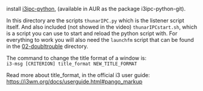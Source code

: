 install [i3ipc-python],
(available in AUR as the package i3ipc-python-git).  

In this directory are the scripts `thunarIPC.py` which is the listener script itself.
And also included (not showed in the video) `thunarIPCstart.sh`, 
which is a script you can use to start and reload the python script with. 
For everything to work you will also need the `launchfm` script that can be found in the [02-doubltrouble](https://github.com/budlabs/youtube/tree/master/thunar/02-doubltrouble) directory.

The command to change the title format of a window is:  
`i3-msg [CRITERION] title_format NEW_TITLE_FORMAT`  

Read more about title_format, in the official i3 user guide:  
https://i3wm.org/docs/userguide.html#pango_markup

[i3ipc-python]: https://github.com/acrisci/i3ipc-python
